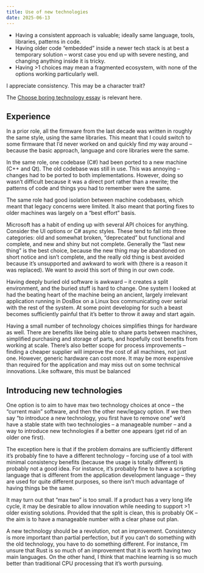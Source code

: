 ```yaml
---
title: Use of new technologies
date: 2025-06-13
---
```


- Having a consistent approach is valuable; ideally same language, tools, libraries, patterns in code.
- Having older code “embedded” inside a newer tech stack is at best a temporary solution – worst case you end up with severe nesting, and changing anything inside it is tricky.
- Having >1 choices may mean a fragmented ecosystem, with none of the options working particularly well.

I appreciate consistency. This may be a character trait?

The [Choose boring technology essay](https://mcfunley.com/choose-boring-technology) is relevant here.

## Experience

In a prior role, all the firmware from the last decade was written in roughly the same style, using the same libraries. This meant that I could switch to some firmware that I’d never worked on and quickly find my way around – because the basic approach, language and core libraries were the same.

In the same role, one codebase (C#) had been ported to a new machine (C++ and Qt). The old codebase was still in use. This was annoying – changes had to be ported to both implementations. However, doing so wasn’t difficult because it was a direct port rather than a rewrite; the patterns of code and things you had to remember were the same.

The same role had good isolation between machine codebases, which meant that legacy concerns were limited. It also meant that porting fixes to older machines was largely on a “best effort” basis.

Microsoft has a habit of ending up with several API choices for anything. Consider the UI options or C# async styles. These tend to fall into three categories: old and somewhat broken, “deprecated” but functional and complete, and new and shiny but not complete. Generally the “last new thing” is the best choice, because the new thing may be abandoned on short notice and isn’t complete, and the really old thing is best avoided because it’s unsupported and awkward to work with (there is a reason it was replaced). We want to avoid this sort of thing in our own code.

Having deeply buried old software is awkward – it creates a split environment, and the buried stuff is hard to change. One system I looked at had the beating heart of the machine being an ancient, largely irrelevant application running in DosBox on a Linux box communicating over serial with the rest of the system. At some point developing for such a beast becomes sufficiently painful that it’s better to throw it away and start again.

Having a small number of technology choices simplifies things for hardware as well. There are benefits like being able to share parts between machines, simplified purchasing and storage of parts, and hopefully cost benefits from working at scale. There’s also better scope for process improvements – finding a cheaper supplier will improve the cost of all machines, not just one. However, generic hardware can cost more. It may be more expensive than required for the application and may miss out on some technical innovations. Like software, this must be balanced

## Introducing new technologies

One option is to aim to have max two technology choices at once – the “current main” software, and then the other new/legacy option. If we then say “to introduce a new technology, you first have to remove one” we’d have a stable state with two technologies – a manageable number – and a way to introduce new technologies if a better one appears (get rid of an older one first).

The exception here is that if the problem domains are sufficiently different it’s probably fine to have a different technology – forcing use of a tool with minimal consistency benefits (because the usage is totally different) is probably not a good idea. For instance, it’s probably fine to have a scripting language that is different from the application development language – they are used for quite different purposes, so there isn’t much advantage of having things be the same.

It may turn out that “max two” is too small. If a product has a very long life cycle, it may be desirable to allow innovation while needing to support >1 older existing solutions. Provided that the split is clean, this is probably OK – the aim is to have a manageable number with a clear phase out plan.

A new technology should be a revolution, not an improvement. Consistency is more important than partial perfection, but if you can’t do something with the old technology, you have to do something different. For instance, I’m unsure that Rust is so much of an improvement that it is worth having two main languages. On the other hand, I think that machine learning is so much better than traditional CPU processing that it’s worth pursuing.

